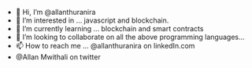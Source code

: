 - 👋 Hi, I’m @allanthuranira
- 👀 I’m interested in ... javascript and blockchain.
- 🌱 I’m currently learning ... blockchain and smart contracts
- 💞️ I’m looking to collaborate on all the above programming languages...
- 📫 How to reach me ... @allanthuranira on linkedIn.com
- @Allan Mwithali on twitter

<!---
allanthuranira/allanthuranira is a ✨ special ✨ repository because its `README.md` (this file) appears on your GitHub profile.
You can click the Preview link to take a look at your changes.
--->
